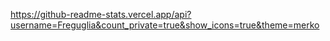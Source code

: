https://github-readme-stats.vercel.app/api?username=Freguglia&count_private=true&show_icons=true&theme=merko
